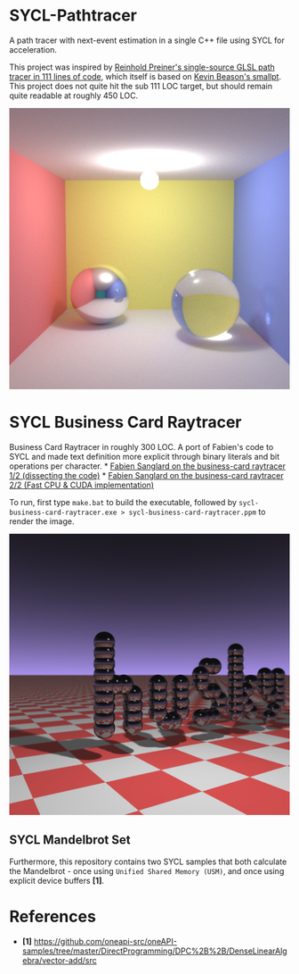 # SYCL-Pathtracer

A path tracer with next-event estimation in a single C++ file using SYCL for acceleration. 

This project was inspired by [Reinhold Preiner's single-source GLSL path tracer in 111 lines of code](https://github.com/rpreiner/pocketpt), which itself is based on [Kevin Beason's smallpt](http://kevinbeason.com/smallpt). This project does not quite hit the sub 111 LOC target, but should remain quite readable at roughly 450 LOC.

<img src="512x512@8Kspp.png" width="512"/>

# SYCL Business Card Raytracer

Business Card Raytracer in roughly 300 LOC. 
A port of Fabien's code to SYCL and made text definition more explicit through binary literals and bit operations per character.
    *   [Fabien Sanglard on the business-card raytracer 1/2 (dissecting the code)](https://fabiensanglard.net/rayTracing_back_of_business_card/)
    *   [Fabien Sanglard on the business-card raytracer 2/2 (Fast CPU & CUDA implementation)](https://fabiensanglard.net/revisiting_the_businesscard_raytracer/index.html)

To run, first type `make.bat` to build the executable, followed by `sycl-business-card-raytracer.exe > sycl-business-card-raytracer.ppm` to render the image. 

<img src="sycl-business-card-raytracer.png" width="512"/>

## SYCL Mandelbrot Set
Furthermore, this repository contains two SYCL samples that both calculate the Mandelbrot - once using `Unified Shared Memory (USM)`, and once using explicit device buffers **[1]**. 

# References

* **[1]** https://github.com/oneapi-src/oneAPI-samples/tree/master/DirectProgramming/DPC%2B%2B/DenseLinearAlgebra/vector-add/src
